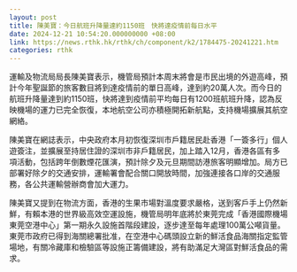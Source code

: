 ```yaml
---
layout: post
title: 陳美寶：今日航班升降量達約1150班　快將達疫情前每日水平
date: 2024-12-21 10:54:20.000000000 +08:00
link: https://news.rthk.hk/rthk/ch/component/k2/1784475-20241221.htm
categories: rthk
---
```


運輸及物流局局長陳美寶表示，機管局預計本周末將會是市民出境的外遊高峰，預計今年聖誕節的旅客數目將到達疫情前的單日高峰，達到約20萬人次。而今日的航班升降量達到約1150班，快將達到疫情前平均每日有1200班航班升降，認為反映機場的運力已完全恢復，本地航空公司亦積極開拓新航點，支持機場擴展其航空網絡。

陳美寶在網誌表示，中央政府本月初恢復深圳市戶籍居民赴香港「一簽多行」個人遊簽注，並擴展至持居住證的深圳市非戶籍居民，加上踏入12月，香港各區有多項活動，包括跨年倒數煙花匯演，預計除夕及元旦期間訪港旅客明顯增加。局方已部署好除夕的交通安排，運輸署會配合關口開放時間，加強連接各口岸的交通服務，各公共運輸營辦商會加大運力。

陳美寶又提到在物流方面，香港的生果市場對溫度要求嚴格，送到客戶手上仍然新鮮，有賴本港的世界級高效空運設施，機管局明年底將於東莞完成「香港國際機場東莞空港中心」第一期永久設施首階段建設，逐步達至每年處理100萬公噸貨量。東莞市政府已得到海關總署批准，在空港中心碼頭設立新的鮮活食品海關指定監管場地，有關冷藏庫和檢驗區等設施正籌備建設，將有助滿足大灣區對鮮活食品的需求。
